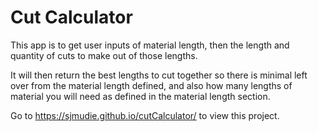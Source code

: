# Cut Calculator

This app is to get user inputs of material length, then the length and quantity of cuts to make out of those lengths.

It will then return the best lengths to cut together so there is minimal left over from the material length defined, 
and also how many lengths of material you will need as defined in the material length section.

Go to https://sjmudie.github.io/cutCalculator/ to view this project.
